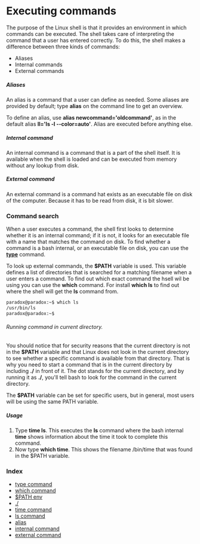 # Executing commands

The purpose of the Linux shell is that it provides an environment in which commands can be executed. The shell takes care of interpreting the command that a user has entered correctly. To do this, the shell makes a difference between three kinds of commands:

- Aliases
- Internal commands
- External commands

##### Aliases

An alias is a command that a user can define as needed. Some aliases are provided by default; type **alias** on the command line to get an overview. 

To define an alias, use **alias newcommand='oldcommand'**, as in the default alias **ll='ls -l --color=auto'**. Alias are executed before anything else.

##### Internal command

An internal command is a command that is a part of the shell itself. It is available when the shell is loaded and can be executed from memory without any lookup from disk.


##### External command

An external command is a command hat exists as an executable file on disk of the computer. Because it has to be read from disk, it is bit slower.



### Command search

When a user executes a command,  the shell first looks to determine whether it is an internal command; if it is not, it looks for an executable file with a name that matches the command on disk. To find whether a command is a bash internal, or an executable file on disk, you can use the **[type](/docs/ArtOfLinux/command-list/type.md)** command.

To look up external commands, the **$PATH** variable is used. This variable defines a list of directories that is searched for a matching filename when a user enters a command. To find out which exact command the hsell wil be using you can use the **which** command. For install **which ls** to find out where the shell will get the **ls** command from.

```bash
paradox@paradox:~$ which ls
/usr/bin/ls
paradox@paradox:~$
```

###### Running command in current directory. 

You should notice that for security reasons that the current directory is not in the **$PATH** variable and that Linux does not look in the current directory to see whether a specific command is available from that directory. That is why you need to start a command that is in the current directory by including **./** in front of it. The dot stands for the current directory, and by running it as **./**, you'll tell bash to look for the command in the current directory.

The **$PATH** variable can be set for specific users, but in general, most users will be using the same PATH variable.

##### Usage

1. Type **time ls**. This executes the **ls** command where the bash internal **time** shows information about the time it took to complete this command.
2. Now type **which time**. This shows the filename /bin/time that was found in the $PATH variable.


### Index

- [type command](https://)
- [which command](https://)
- [$PATH env](https://)
- [./](https://)
- [time command](https://) 
- [ls command](https://)
- [alias](https://)
- [internal command](https://)
- [external command](https://)
